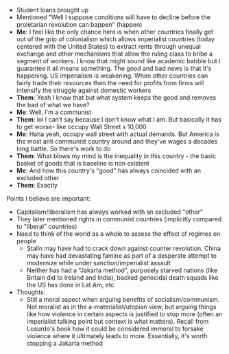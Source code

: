 
- Student loans brought up
- Mentioned "Well I suppose conditions will have to decline before the proletarian revolution can bappen" (happen)
- **Me**: I feel like the only chance here is when other countries finally get out of the grip of colonialism which allows imperialist countries (today centered with the United States) to extract rents through unequal exchange and other mechanisms that allow the ruling class to bribe a segment of workers. I know that might sound like academic babble but I guarantee it all means something. The good and bad news is that it's happening. US imperialism is weakening. When other countries can fairly trade their resources then the need for profits from firms will intensify the struggle against domestic workers
- **Them**: Yeah I know that but what system keeps the good and removes the bad of what we have?
- **Me**: Well, I'm a communist
- **Them**: lol I can’t say because I don’t know what I am. But basically it has to get worse- like occupy Wall Street x 10,000
- **Me**: Haha yeah, occupy wall street with actual demands. But America is the most anti communist country around and they've wages a decades long battle. So there's work to do
- **Them**: What blows my mind is the inequality in this country - the basic basket of goods that is baseline is non existent
- **Me**: And how this country's "good" has always coincided with an excluded other
- **Them**: Exactly

Points I believe are important:

 - Capitalism/liberalism has always worked with an excluded "other"
 - They later mentioned rights in communist countries (implicitly compared to "liberal" countries)
 - Need to think of the world as a whole to assess the effect of regimes on people
	 - Stalin may have had to crack down against counter revolution. China may have had devastating famine as part of a desperate attempt to modernize while under sanction/imperialist assault
	 - Neither has had a "Jakarta method", purposely starved nations (like Britain did to Ireland and India), backed genocidal death squads like the US has done in Lat Am, etc
- Thoughts:
	- Still a moral aspect when arguing benefits of socialism/communism. Not moralist as in the a-materialist/utopian view, but arguing things like how violence in certain aspects is justified to stop more (often an imperialist talking point but context is what matters). Recall from Losurdo's book how it could be considered immoral to forsake violence where it ultimately leads to more. Essentially, it's worth stopping a Jakarta method